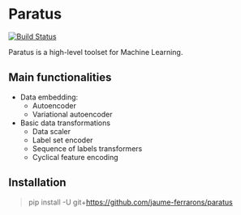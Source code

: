 # Paratus

[![Build Status](https://travis-ci.org/jaume-ferrarons/paratus.svg?branch=master)](https://travis-ci.org/jaume-ferrarons/paratus)

Paratus is a high-level toolset for Machine Learning.

## Main functionalities

* Data embedding:
    * Autoencoder
    * Variational autoencoder
* Basic data transformations
    * Data scaler
    * Label set encoder
    * Sequence of labels transformers
    * Cyclical feature encoding

## Installation
> pip install -U git+https://github.com/jaume-ferrarons/paratus

